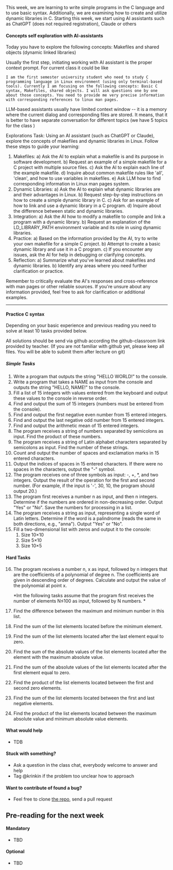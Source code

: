 
This week, we are learning to write simple programs in the C language and to use basic syntax. Additionally, we are examining how to create and utilize dynamic libraries in C. Starting this week, we start using AI assistants such as ChatGPT (does not required registration), Claude or others

#### Concepts self exploration with AI-assistants
Today you have to explore the following concepts: Makefiles and shared objects (dynamic linked libraries)

Usually the first step, initiating working with AI assistant is the proper context prompt. For current class it could be like
```
I am the first semester university student who need to study C programming language in Linux environment (using only terminal-based tools). Currently I am focusing on the following concepts: Basic C syntax, Makefiles, shared objects. I will ask questions one by one about those concepts. You need to provide me very precise information with corresponding references to linux man pages. 
```

LLM-based assistants usually have limited context window -- it is a memory where the current dialog and corresponding files are stored. It means, that it is better to have separate conversation for different topics (we have 5 topics for the class )

Explorations Task: Using an AI assistant (such as ChatGPT or Claude), explore the concepts of makefiles and dynamic libraries in Linux. Follow these steps to guide your learning:

1. Makefiles: a) Ask the AI to explain what a makefile is and its purpose in software development. b) Request an example of a simple makefile for a C project with multiple source files. c) Ask the AI to explain each line of the example makefile. d) Inquire about common makefile rules like 'all', 'clean', and how to use variables in makefiles. e) Ask LLM how to find corresponding information in Linux man pages system.
2. Dynamic Libraries: a) Ask the AI to explain what dynamic libraries are and their advantages in Linux. b) Request step-by-step instructions on how to create a simple dynamic library in C. c) Ask for an example of how to link and use a dynamic library in a C program. d) Inquire about the difference between static and dynamic libraries.
3. Integration: a) Ask the AI how to modify a makefile to compile and link a program with a dynamic library. b) Request an explanation of the LD_LIBRARY_PATH environment variable and its role in using dynamic libraries.
4. Practice: a) Based on the information provided by the AI, try to write your own makefile for a simple C project. b) Attempt to create a basic dynamic library and use it in a C program. c) If you encounter any issues, ask the AI for help in debugging or clarifying concepts.
5. Reflection: a) Summarize what you've learned about makefiles and dynamic libraries. b) Identify any areas where you need further clarification or practice.

Remember to critically evaluate the AI's responses and cross-reference with man pages or other reliable sources. If you're unsure about any information provided, feel free to ask for clarification or additional examples.

---
#### Practice C syntax
Depending on your basic experience and previous reading you need to solve at least 10 tasks provided below. 

All solutions should be send via github according the github-classroom link provided by teacher. (If you are not familiar with github yet, please keep all files. You will be able to submit them after lecture on git)

##### Simple Tasks

1. Write a program that outputs the string "HELLO WORLD!" to the console.
2. Write a program that takes a NAME as input from the console and outputs the string "HELLO, NAME!" to the console.
3. Fill a list of 15 integers with values entered from the keyboard and output these values to the console in reverse order.
4. Find and output the sum of 15 integers (numbers must be entered from the console).
5. Find and output the first negative even number from 15 entered integers.
6. Find and output the last negative odd number from 15 entered integers.
7. Find and output the arithmetic mean of 15 entered integers.
8. The program receives a string of numbers separated by semicolons as input. Find the product of these numbers.
9. The program receives a string of Latin alphabet characters separated by semicolons as input. Find the number of these strings.
10. Count and output the number of spaces and exclamation marks in 15 entered characters.
11. Output the indices of spaces in 15 entered characters. If there were no spaces in the characters, output the "-" symbol.
12. The program receives one of three symbols as input: -, +, \*, and two integers. Output the result of the operation for the first and second number. (For example, if the input is '-', 30, 10, the program should output 20.)
13. The program first receives a number n as input, and then n integers. Determine if the numbers are ordered in non-decreasing order. Output "Yes" or "No". Save the numbers for processing in a list.
14. The program receives a string as input, representing a single word of Latin letters. Determine if the word is a palindrome (reads the same in both directions, e.g., "anna"). Output "Yes" or "No".
15. Fill a two-dimensional list with zeros and output it to the console:
    1. Size 10×10
    2. Size 5×10
    3. Size 10×5

#### Hard Tasks
16. The program receives a number n, x as input, followed by n integers that are the coefficients of a polynomial of degree n. The coefficients are given in descending order of degrees. Calculate and output the value of the polynomial at point x. 

	 *Int the following tasks assume that the program first receives the number of elements N≤100 as input, followed by N numbers. *

17. Find the difference between the maximum and minimum number in this list. 
18. Find the sum of the list elements located before the minimum element. 
19. Find the sum of the list elements located after the last element equal to zero. 
20. Find the sum of the absolute values of the list elements located after the element with the maximum absolute value. 
21. Find the sum of the absolute values of the list elements located after the first element equal to zero. 
22. Find the product of the list elements located between the first and second zero elements. 
23. Find the sum of the list elements located between the first and last negative elements. 
24. Find the product of the list elements located between the maximum absolute value and minimum absolute value elements. 

#### What would help
- TDB

#### Stuck with something?
- Ask a question in the class chat, everybody welcome to answer and help
- Tag @krinkin if the problem too unclear how to approach

#### Want to contribute of found a bug?
- Feel free to clone [the repo](https://github.com/programming-fundamentals-class/supplementary-2024), send a pull request

## Pre-reading for the next week

#### Mandatory
- TBD

#### Optional
- TBD
 